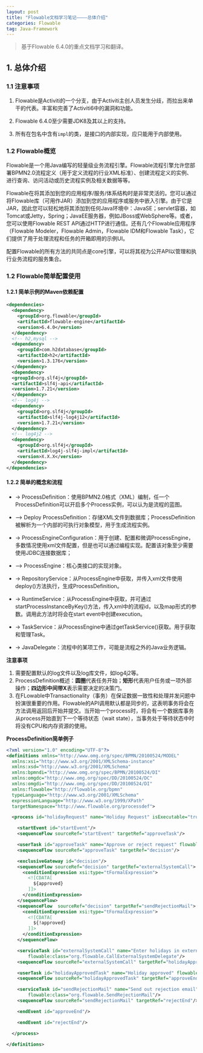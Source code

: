 ```yaml
---
layout: post
title: "Flowable文档学习笔记————总体介绍"
categories: Flowable
tag: Java-Framework
---
```

> 基于Flowable 6.4.0的重点文档学习和翻译。

## 1. 总体介绍

### 1.1 注意事项

1. Flowable是Activiti的一个分支，由于Activiti主创人员发生分歧，而拉出来单干的代表。丰富和完善了Activiti6中的漏洞和功能。

2. Flowable 6.4.0至少需要JDK8及其以上的支持。

3. 所有在包名中含有`impl`的类，是接口的内部实现，应只能用于内部使用。

### 1.2 Flowable概览

Flowable是一个用Java编写的轻量级业务流程引擎。Flowable流程引擎允许您部署BPMN2.0流程定义（用于定义流程的行业XML标准）、创建流程定义的实例、进行查询、访问活动或历史流程实例及相关数据等等。

Flowable在将其添加到您的应用程序/服务/体系结构时是非常灵活的。您可以通过将Flowable库（可用作JAR）添加到您的应用程序或服务中嵌入引擎。由于它是JAR，因此您可以轻松地将其添加到任何Java环境中：JavaSE；servlet容器，如Tomcat或Jetty，Spring；JavaEE服务器，例如JBoss或WebSphere等。或者，您可以使用Flowable REST API通过HTTP进行通信。还有几个Flowable应用程序（Flowable Modeler，Flowable Admin，Flowable IDM和Flowable Task），它们提供了用于处理流程和任务的开箱即用的示例UI。

配置Flowable的所有方法的共同点是core引擎，可以将其视为公开API以管理和执行业务流程的服务集合。

### 1.2 Flowable简单配置使用

#### 1.2.1 简单示例的Maven依赖配置

```xml
<dependencies>
  <dependency>
    <groupId>org.flowable</groupId>
    <artifactId>flowable-engine</artifactId>
    <version>6.4.0</version>
  </dependency>
  <!-- h2,mysql -->
  <dependency>
    <groupId>com.h2database</groupId>
    <artifactId>h2</artifactId>
    <version>1.3.176</version>
  </dependency>
  <dependency>
  <groupId>org.slf4j</groupId>
  <artifactId>slf4j-api</artifactId>
  <version>1.7.21</version>
  </dependency>
  <!-- log4j -->
  <dependency>
    <groupId>org.slf4j</groupId>
    <artifactId>slf4j-log4j12</artifactId>
    <version>1.7.21</version>
  </dependency>
  <!-- log4j2 -->
  <dependency>
    <groupId>org.slf4j</groupId>
    <artifactId>log4j-slf4j-impl</artifactId>
    <version>X.X.X</version>
  </dependency>
</dependencies>
```

#### 1.2.2 简单的概念和流程

- -> ProcessDefinition：使用BPMN2.0格式（XML）编制，任一个ProcessDefinition可以开启多个Process实例，可以认为是流程的蓝图。
- --> Deploy ProcessDefinition：存储XML文件到数据库；ProcessDefinition被解析为一个内部的可执行对象模型，用于生成流程实例。

- -> ProcessEngineConfiguration：用于创建、配置和微调ProcessEngine，多数情况使用xml文件配置，但是也可以通过编程实现。配置该对象至少需要使用JDBC连接数据库；
- --> ProcessEngine：核心类接口的实现对象。

- -> RepositoryService：从ProcessEngine中获取，并传入xml文件使用deploy()方法执行，生成ProcessDefinition。
- -> RuntimeService：从ProcessEngine中获取，并可通过startProcessInstanceByKey()方法，传入xml中的流程id，以及map形式的参数。调用此方法时将会在start event中创建execution。
- -> TaskService：从ProcessEngine中通过getTaskService()获取。用于获取和管理Task。
- -> JavaDelegate：流程中的某项工作，可能是流程之外的Java业务逻辑。


**注意事项**

1. 需要配置默认的log文件以及log库文件，如log4j2等。
2. ProcessDefinition概述：**圆圈**代表任务开始；**矩形**代表用户任务或一项外部操作；**四边形中间带X**表示需要决定的决策门。
3. 在FLowable中Transactionality（事务）在保证数据一致性和处理并发问题中扮演很重要的作用。Flowable的API调用默认都是同步的，这表明事务将会在方法调用返回后开始并提交。当开始一个process时，将会有一个数据库事务从process开始直到下一个等待状态（wait state），当事务处于等待状态中时将没有CPU和内存资源的使用。


**ProcessDefinition简单例子**

```xml
<?xml version="1.0" encoding="UTF-8"?>
<definitions xmlns="http://www.omg.org/spec/BPMN/20100524/MODEL"
  xmlns:xsi="http://www.w3.org/2001/XMLSchema-instance"
  xmlns:xsd="http://www.w3.org/2001/XMLSchema"
  xmlns:bpmndi="http://www.omg.org/spec/BPMN/20100524/DI"
  xmlns:omgdc="http://www.omg.org/spec/DD/20100524/DC"
  xmlns:omgdi="http://www.omg.org/spec/DD/20100524/DI"
  xmlns:flowable="http://flowable.org/bpmn"
  typeLanguage="http://www.w3.org/2001/XMLSchema"
  expressionLanguage="http://www.w3.org/1999/XPath"
  targetNamespace="http://www.flowable.org/processdef">

  <process id="holidayRequest" name="Holiday Request" isExecutable="true">

    <startEvent id="startEvent"/>
    <sequenceFlow sourceRef="startEvent" targetRef="approveTask"/>

    <userTask id="approveTask" name="Approve or reject request" flowable:candidateGroups="managers"/>
    <sequenceFlow sourceRef="approveTask" targetRef="decision"/>

    <exclusiveGateway id="decision"/>
    <sequenceFlow sourceRef="decision" targetRef="externalSystemCall">
      <conditionExpression xsi:type="tFormalExpression">
        <![CDATA[
          ${approved}
        ]]>
      </conditionExpression>
    </sequenceFlow>
    <sequenceFlow  sourceRef="decision" targetRef="sendRejectionMail">
      <conditionExpression xsi:type="tFormalExpression">
        <![CDATA[
          ${!approved}
        ]]>
      </conditionExpression>
    </sequenceFlow>

    <serviceTask id="externalSystemCall" name="Enter holidays in external system"
        flowable:class="org.flowable.CallExternalSystemDelegate"/>
    <sequenceFlow sourceRef="externalSystemCall" targetRef="holidayApprovedTask"/>

    <userTask id="holidayApprovedTask" name="Holiday approved" flowable:assignee="${employee}"/>
    <sequenceFlow sourceRef="holidayApprovedTask" targetRef="approveEnd"/>

    <serviceTask id="sendRejectionMail" name="Send out rejection email"
        flowable:class="org.flowable.SendRejectionMail"/>
    <sequenceFlow sourceRef="sendRejectionMail" targetRef="rejectEnd"/>

    <endEvent id="approveEnd"/>

    <endEvent id="rejectEnd"/>

  </process>

</definitions>
```
